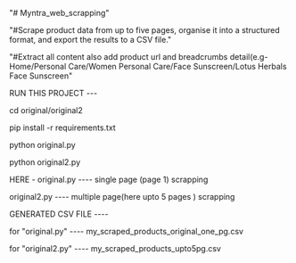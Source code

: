"# Myntra_web_scrapping" 

"#Scrape product data from up to five pages, organise it into a structured format, and export the results to a CSV file."

"#Extract all content also add product url and breadcrumbs detail(e.g- Home/Personal Care/Women Personal Care/Face Sunscreen/Lotus Herbals Face Sunscreen"

RUN THIS PROJECT ---

cd original/original2

pip install -r requirements.txt

python original.py

python original2.py


HERE - 
original.py ---- single page (page 1) scrapping

original2.py ---- multiple page(here upto 5 pages ) scrapping

GENERATED CSV FILE ----

for "original.py" ----  my_scraped_products_original_one_pg.csv

for "original2.py" ----  my_scraped_products_upto5pg.csv
  
